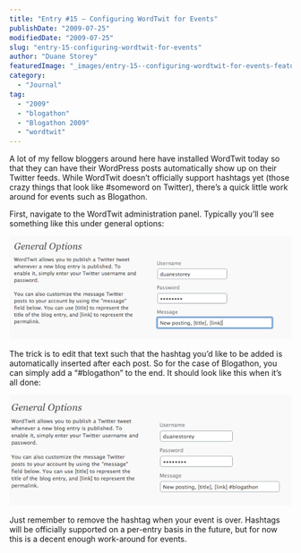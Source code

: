 ```yaml
---
title: "Entry #15 – Configuring WordTwit for Events"
publishDate: "2009-07-25"
modifiedDate: "2009-07-25"
slug: "entry-15-configuring-wordtwit-for-events"
author: "Duane Storey"
featuredImage: "_images/entry-15--configuring-wordtwit-for-events-featured.png"
category:
  - "Journal"
tag:
  - "2009"
  - "blogathon"
  - "Blogathon 2009"
  - "wordtwit"
---
```


A lot of my fellow bloggers around here have installed WordTwit today so that they can have their WordPress posts automatically show up on their Twitter feeds. While WordTwit doesn’t officially support hashtags yet (those crazy things that look like #someword on Twitter), there’s a quick little work around for events such as Blogathon.

First, navigate to the WordTwit administration panel. Typically you’ll see something like this under general options:

![](_images/entry-15--configuring-wordtwit-for-events-1.png)

The trick is to edit that text such that the hashtag you’d like to be added is automatically inserted after each post. So for the case of Blogathon, you can simply add a “#blogathon” to the end. It should look like this when it’s all done:

![](_images/entry-15--configuring-wordtwit-for-events-2.png)

Just remember to remove the hashtag when your event is over. Hashtags will be officially supported on a per-entry basis in the future, but for now this is a decent enough work-around for events.